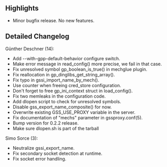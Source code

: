 ## Highlights


- Minor bugfix release. No new features.



## Detailed Changelog

Günther Deschner (14):

- Add --with-gpp-default-behavior configure switch.
- Make error message in read_config() more precise, we fail in that case.
- Fix unresolved symbol gp_boolean_is_true() in mechglue plugin.
- Fix reallocation in gp_dinglibs_get_string_array().
- Fix typo in gssi_import_name_by_mech().
- Use counter when freeing cred_store configuration.
- Don't forget to free gp_ini_context struct in load_config().
- Fix two memleaks in the configuration code.
- Add dlopen script to check for unresolved symbols.
- Disable gss_export_name_composite() for now.
- Overwrite existing GSS_USE_PROXY variable in the server.
- Fix documentation of "mechs" parameter in gssproxy.conf(5).
- Bump version for 0.2.2 release.
- Make sure dlopen.sh is part of the tarball


Simo Sorce (3):

- Neutralize gssi_export_name.
- Fix secondary socket detection at runtime.
- Fix socket error handling.



